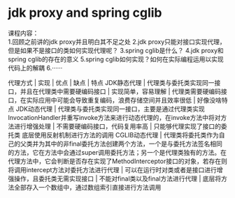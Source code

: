 # jdk proxy and spring cglib

课程内容：  
1.回顾之前讲的jdk proxy并且明白其不足之处
2.jdk proxy只能对接口实现代理，但是如果不是接口的类如何实现代理呢？
3.spring cglib是什么？
4.jdk proxy和spring cglib的存在的意义
5.spring cglib如何实现？如何在实际编程运用以实现代码上的解耦
6.······

代理方式        |  实现                               | 优点                | 缺点                | 特点
JDK静态代理     | 代理类与委托类实现同一接口，并且在代理类中需要硬编码接口 |  实现简单，容易理解   | 代理类需要硬编码接口，在实际应用中可能会导致重复编码，浪费存储空间并且效率很低 | 好像没啥特点
JDK动态代理     | 代理类与委托类实现同一接口，主要是通过代理类实现InvocationHandler并重写invoke方法来进行动态代理的，在invoke方法中将对方法进行增强处理 |  不需要硬编码接口，代码复用率高 | 只能够代理实现了接口的委托类	底层使用反射机制进行方法的调用
CGLIB动态代理   | 代理类将委托类作为自己的父类并为其中的非final委托方法创建两个方法，一个是与委托方法签名相同的方法，它在方法中会通过super调用委托方法；另一个是代理类独有的方法。在代理方法中，它会判断是否存在实现了MethodInterceptor接口的对象，若存在则将调用intercept方法对委托方法进行代理 | 可以在运行时对类或者是接口进行增强操作，且委托类无需实现接口 | 不能对final类以及final方法进行代理 | 底层将方法全部存入一个数组中，通过数组索引直接进行方法调用
